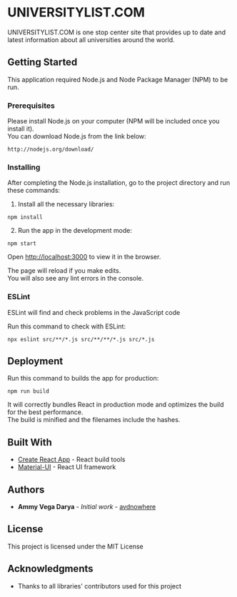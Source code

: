# UNIVERSITYLIST.COM

UNIVERSITYLIST.COM is one stop center site that provides up to date and latest information about all universities around the world.

## Getting Started

This application required Node.js and Node Package Manager (NPM) to be run.

### Prerequisites

Please install Node.js on your computer (NPM will be included once you install it).<br/>
You can download Node.js from the link below:

```
http://nodejs.org/download/
```

### Installing

After completing the Node.js installation, go to the project directory and run these commands:

1. Install all the necessary libraries:

```
npm install
```

2. Run the app in the development mode:

```
npm start
```

Open [http://localhost:3000](http://localhost:3000) to view it in the browser.

The page will reload if you make edits.<br />
You will also see any lint errors in the console.

### ESLint

ESLint will find and check problems in the JavaScript code

Run this command to check with ESLint:

```
npx eslint src/**/*.js src/**/**/*.js src/*.js
```

## Deployment

Run this command to builds the app for production:

```
npm run build
```

It will correctly bundles React in production mode and optimizes the build for the best performance.<br />
The build is minified and the filenames include the hashes.

## Built With

* [Create React App](https://github.com/facebook/create-react-app) - React build tools
* [Material-UI](https://github.com/mui-org/material-ui) - React UI framework

## Authors

* **Ammy Vega Darya** - *Initial work* - [avdnowhere](https://github.com/avdnowhere)

## License

This project is licensed under the MIT License

## Acknowledgments

* Thanks to all libraries' contributors used for this project

